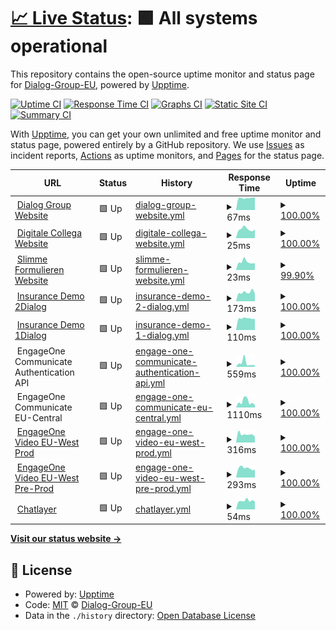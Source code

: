 # [📈 Live Status](https://Dialog-Group-EU.github.io/uptime): <!--live status--> **🟩 All systems operational**

This repository contains the open-source uptime monitor and status page for [Dialog-Group-EU](https://Dialog-Group-EU.github.io/uptime), powered by [Upptime](https://github.com/upptime/upptime).

[![Uptime CI](https://github.com/Dialog-Group-EU/uptime/workflows/Uptime%20CI/badge.svg)](https://github.com/Dialog-Group-EU/uptime/actions?query=workflow%3A%22Uptime+CI%22)
[![Response Time CI](https://github.com/Dialog-Group-EU/uptime/workflows/Response%20Time%20CI/badge.svg)](https://github.com/Dialog-Group-EU/uptime/actions?query=workflow%3A%22Response+Time+CI%22)
[![Graphs CI](https://github.com/Dialog-Group-EU/uptime/workflows/Graphs%20CI/badge.svg)](https://github.com/Dialog-Group-EU/uptime/actions?query=workflow%3A%22Graphs+CI%22)
[![Static Site CI](https://github.com/Dialog-Group-EU/uptime/workflows/Static%20Site%20CI/badge.svg)](https://github.com/Dialog-Group-EU/uptime/actions?query=workflow%3A%22Static+Site+CI%22)
[![Summary CI](https://github.com/Dialog-Group-EU/uptime/workflows/Summary%20CI/badge.svg)](https://github.com/Dialog-Group-EU/uptime/actions?query=workflow%3A%22Summary+CI%22)

With [Upptime](https://upptime.js.org), you can get your own unlimited and free uptime monitor and status page, powered entirely by a GitHub repository. We use [Issues](https://github.com/Dialog-Group-EU/uptime/issues) as incident reports, [Actions](https://github.com/Dialog-Group-EU/uptime/actions) as uptime monitors, and [Pages](https://Dialog-Group-EU.github.io/uptime) for the status page.

<!--start: status pages-->
<!-- This summary is generated by Upptime (https://github.com/upptime/upptime) -->
<!-- Do not edit this manually, your changes will be overwritten -->
<!-- prettier-ignore -->
| URL | Status | History | Response Time | Uptime |
| --- | ------ | ------- | ------------- | ------ |
| <img alt="" src="https://icons.duckduckgo.com/ip3/dialoggroup.eu.ico" height="13"> [Dialog Group Website](https://dialoggroup.eu) | 🟩 Up | [dialog-group-website.yml](https://github.com/Dialog-Group-EU/uptime/commits/HEAD/history/dialog-group-website.yml) | <details><summary><img alt="Response time graph" src="./graphs/dialog-group-website/response-time-week.png" height="20"> 67ms</summary><br><a href="https://status.dialoggroup.eu/history/dialog-group-website"><img alt="Response time 125" src="https://img.shields.io/endpoint?url=https%3A%2F%2Fraw.githubusercontent.com%2FDialog-Group-EU%2Fuptime%2FHEAD%2Fapi%2Fdialog-group-website%2Fresponse-time.json"></a><br><a href="https://status.dialoggroup.eu/history/dialog-group-website"><img alt="24-hour response time 69" src="https://img.shields.io/endpoint?url=https%3A%2F%2Fraw.githubusercontent.com%2FDialog-Group-EU%2Fuptime%2FHEAD%2Fapi%2Fdialog-group-website%2Fresponse-time-day.json"></a><br><a href="https://status.dialoggroup.eu/history/dialog-group-website"><img alt="7-day response time 67" src="https://img.shields.io/endpoint?url=https%3A%2F%2Fraw.githubusercontent.com%2FDialog-Group-EU%2Fuptime%2FHEAD%2Fapi%2Fdialog-group-website%2Fresponse-time-week.json"></a><br><a href="https://status.dialoggroup.eu/history/dialog-group-website"><img alt="30-day response time 69" src="https://img.shields.io/endpoint?url=https%3A%2F%2Fraw.githubusercontent.com%2FDialog-Group-EU%2Fuptime%2FHEAD%2Fapi%2Fdialog-group-website%2Fresponse-time-month.json"></a><br><a href="https://status.dialoggroup.eu/history/dialog-group-website"><img alt="1-year response time 58" src="https://img.shields.io/endpoint?url=https%3A%2F%2Fraw.githubusercontent.com%2FDialog-Group-EU%2Fuptime%2FHEAD%2Fapi%2Fdialog-group-website%2Fresponse-time-year.json"></a></details> | <details><summary><a href="https://status.dialoggroup.eu/history/dialog-group-website">100.00%</a></summary><a href="https://status.dialoggroup.eu/history/dialog-group-website"><img alt="All-time uptime 99.99%" src="https://img.shields.io/endpoint?url=https%3A%2F%2Fraw.githubusercontent.com%2FDialog-Group-EU%2Fuptime%2FHEAD%2Fapi%2Fdialog-group-website%2Fuptime.json"></a><br><a href="https://status.dialoggroup.eu/history/dialog-group-website"><img alt="24-hour uptime 100.00%" src="https://img.shields.io/endpoint?url=https%3A%2F%2Fraw.githubusercontent.com%2FDialog-Group-EU%2Fuptime%2FHEAD%2Fapi%2Fdialog-group-website%2Fuptime-day.json"></a><br><a href="https://status.dialoggroup.eu/history/dialog-group-website"><img alt="7-day uptime 100.00%" src="https://img.shields.io/endpoint?url=https%3A%2F%2Fraw.githubusercontent.com%2FDialog-Group-EU%2Fuptime%2FHEAD%2Fapi%2Fdialog-group-website%2Fuptime-week.json"></a><br><a href="https://status.dialoggroup.eu/history/dialog-group-website"><img alt="30-day uptime 99.96%" src="https://img.shields.io/endpoint?url=https%3A%2F%2Fraw.githubusercontent.com%2FDialog-Group-EU%2Fuptime%2FHEAD%2Fapi%2Fdialog-group-website%2Fuptime-month.json"></a><br><a href="https://status.dialoggroup.eu/history/dialog-group-website"><img alt="1-year uptime 99.99%" src="https://img.shields.io/endpoint?url=https%3A%2F%2Fraw.githubusercontent.com%2FDialog-Group-EU%2Fuptime%2FHEAD%2Fapi%2Fdialog-group-website%2Fuptime-year.json"></a></details>
| <img alt="" src="https://icons.duckduckgo.com/ip3/digitalecollega.eu.ico" height="13"> [Digitale Collega Website](https://digitalecollega.eu) | 🟩 Up | [digitale-collega-website.yml](https://github.com/Dialog-Group-EU/uptime/commits/HEAD/history/digitale-collega-website.yml) | <details><summary><img alt="Response time graph" src="./graphs/digitale-collega-website/response-time-week.png" height="20"> 25ms</summary><br><a href="https://status.dialoggroup.eu/history/digitale-collega-website"><img alt="Response time 151" src="https://img.shields.io/endpoint?url=https%3A%2F%2Fraw.githubusercontent.com%2FDialog-Group-EU%2Fuptime%2FHEAD%2Fapi%2Fdigitale-collega-website%2Fresponse-time.json"></a><br><a href="https://status.dialoggroup.eu/history/digitale-collega-website"><img alt="24-hour response time 24" src="https://img.shields.io/endpoint?url=https%3A%2F%2Fraw.githubusercontent.com%2FDialog-Group-EU%2Fuptime%2FHEAD%2Fapi%2Fdigitale-collega-website%2Fresponse-time-day.json"></a><br><a href="https://status.dialoggroup.eu/history/digitale-collega-website"><img alt="7-day response time 25" src="https://img.shields.io/endpoint?url=https%3A%2F%2Fraw.githubusercontent.com%2FDialog-Group-EU%2Fuptime%2FHEAD%2Fapi%2Fdigitale-collega-website%2Fresponse-time-week.json"></a><br><a href="https://status.dialoggroup.eu/history/digitale-collega-website"><img alt="30-day response time 25" src="https://img.shields.io/endpoint?url=https%3A%2F%2Fraw.githubusercontent.com%2FDialog-Group-EU%2Fuptime%2FHEAD%2Fapi%2Fdigitale-collega-website%2Fresponse-time-month.json"></a><br><a href="https://status.dialoggroup.eu/history/digitale-collega-website"><img alt="1-year response time 18" src="https://img.shields.io/endpoint?url=https%3A%2F%2Fraw.githubusercontent.com%2FDialog-Group-EU%2Fuptime%2FHEAD%2Fapi%2Fdigitale-collega-website%2Fresponse-time-year.json"></a></details> | <details><summary><a href="https://status.dialoggroup.eu/history/digitale-collega-website">100.00%</a></summary><a href="https://status.dialoggroup.eu/history/digitale-collega-website"><img alt="All-time uptime 99.98%" src="https://img.shields.io/endpoint?url=https%3A%2F%2Fraw.githubusercontent.com%2FDialog-Group-EU%2Fuptime%2FHEAD%2Fapi%2Fdigitale-collega-website%2Fuptime.json"></a><br><a href="https://status.dialoggroup.eu/history/digitale-collega-website"><img alt="24-hour uptime 100.00%" src="https://img.shields.io/endpoint?url=https%3A%2F%2Fraw.githubusercontent.com%2FDialog-Group-EU%2Fuptime%2FHEAD%2Fapi%2Fdigitale-collega-website%2Fuptime-day.json"></a><br><a href="https://status.dialoggroup.eu/history/digitale-collega-website"><img alt="7-day uptime 100.00%" src="https://img.shields.io/endpoint?url=https%3A%2F%2Fraw.githubusercontent.com%2FDialog-Group-EU%2Fuptime%2FHEAD%2Fapi%2Fdigitale-collega-website%2Fuptime-week.json"></a><br><a href="https://status.dialoggroup.eu/history/digitale-collega-website"><img alt="30-day uptime 100.00%" src="https://img.shields.io/endpoint?url=https%3A%2F%2Fraw.githubusercontent.com%2FDialog-Group-EU%2Fuptime%2FHEAD%2Fapi%2Fdigitale-collega-website%2Fuptime-month.json"></a><br><a href="https://status.dialoggroup.eu/history/digitale-collega-website"><img alt="1-year uptime 100.00%" src="https://img.shields.io/endpoint?url=https%3A%2F%2Fraw.githubusercontent.com%2FDialog-Group-EU%2Fuptime%2FHEAD%2Fapi%2Fdigitale-collega-website%2Fuptime-year.json"></a></details>
| <img alt="" src="https://icons.duckduckgo.com/ip3/slimmeformulieren.eu.ico" height="13"> [Slimme Formulieren Website](https://slimmeformulieren.eu) | 🟩 Up | [slimme-formulieren-website.yml](https://github.com/Dialog-Group-EU/uptime/commits/HEAD/history/slimme-formulieren-website.yml) | <details><summary><img alt="Response time graph" src="./graphs/slimme-formulieren-website/response-time-week.png" height="20"> 23ms</summary><br><a href="https://status.dialoggroup.eu/history/slimme-formulieren-website"><img alt="Response time 135" src="https://img.shields.io/endpoint?url=https%3A%2F%2Fraw.githubusercontent.com%2FDialog-Group-EU%2Fuptime%2FHEAD%2Fapi%2Fslimme-formulieren-website%2Fresponse-time.json"></a><br><a href="https://status.dialoggroup.eu/history/slimme-formulieren-website"><img alt="24-hour response time 25" src="https://img.shields.io/endpoint?url=https%3A%2F%2Fraw.githubusercontent.com%2FDialog-Group-EU%2Fuptime%2FHEAD%2Fapi%2Fslimme-formulieren-website%2Fresponse-time-day.json"></a><br><a href="https://status.dialoggroup.eu/history/slimme-formulieren-website"><img alt="7-day response time 23" src="https://img.shields.io/endpoint?url=https%3A%2F%2Fraw.githubusercontent.com%2FDialog-Group-EU%2Fuptime%2FHEAD%2Fapi%2Fslimme-formulieren-website%2Fresponse-time-week.json"></a><br><a href="https://status.dialoggroup.eu/history/slimme-formulieren-website"><img alt="30-day response time 82" src="https://img.shields.io/endpoint?url=https%3A%2F%2Fraw.githubusercontent.com%2FDialog-Group-EU%2Fuptime%2FHEAD%2Fapi%2Fslimme-formulieren-website%2Fresponse-time-month.json"></a><br><a href="https://status.dialoggroup.eu/history/slimme-formulieren-website"><img alt="1-year response time 80" src="https://img.shields.io/endpoint?url=https%3A%2F%2Fraw.githubusercontent.com%2FDialog-Group-EU%2Fuptime%2FHEAD%2Fapi%2Fslimme-formulieren-website%2Fresponse-time-year.json"></a></details> | <details><summary><a href="https://status.dialoggroup.eu/history/slimme-formulieren-website">99.90%</a></summary><a href="https://status.dialoggroup.eu/history/slimme-formulieren-website"><img alt="All-time uptime 99.45%" src="https://img.shields.io/endpoint?url=https%3A%2F%2Fraw.githubusercontent.com%2FDialog-Group-EU%2Fuptime%2FHEAD%2Fapi%2Fslimme-formulieren-website%2Fuptime.json"></a><br><a href="https://status.dialoggroup.eu/history/slimme-formulieren-website"><img alt="24-hour uptime 99.32%" src="https://img.shields.io/endpoint?url=https%3A%2F%2Fraw.githubusercontent.com%2FDialog-Group-EU%2Fuptime%2FHEAD%2Fapi%2Fslimme-formulieren-website%2Fuptime-day.json"></a><br><a href="https://status.dialoggroup.eu/history/slimme-formulieren-website"><img alt="7-day uptime 99.90%" src="https://img.shields.io/endpoint?url=https%3A%2F%2Fraw.githubusercontent.com%2FDialog-Group-EU%2Fuptime%2FHEAD%2Fapi%2Fslimme-formulieren-website%2Fuptime-week.json"></a><br><a href="https://status.dialoggroup.eu/history/slimme-formulieren-website"><img alt="30-day uptime 99.94%" src="https://img.shields.io/endpoint?url=https%3A%2F%2Fraw.githubusercontent.com%2FDialog-Group-EU%2Fuptime%2FHEAD%2Fapi%2Fslimme-formulieren-website%2Fuptime-month.json"></a><br><a href="https://status.dialoggroup.eu/history/slimme-formulieren-website"><img alt="1-year uptime 99.43%" src="https://img.shields.io/endpoint?url=https%3A%2F%2Fraw.githubusercontent.com%2FDialog-Group-EU%2Fuptime%2FHEAD%2Fapi%2Fslimme-formulieren-website%2Fuptime-year.json"></a></details>
| <img alt="" src="https://icons.duckduckgo.com/ip3/insurance.2dialog.eu.ico" height="13"> [Insurance Demo 2Dialog](https://insurance.2dialog.eu) | 🟩 Up | [insurance-demo-2-dialog.yml](https://github.com/Dialog-Group-EU/uptime/commits/HEAD/history/insurance-demo-2-dialog.yml) | <details><summary><img alt="Response time graph" src="./graphs/insurance-demo-2-dialog/response-time-week.png" height="20"> 173ms</summary><br><a href="https://status.dialoggroup.eu/history/insurance-demo-2-dialog"><img alt="Response time 270" src="https://img.shields.io/endpoint?url=https%3A%2F%2Fraw.githubusercontent.com%2FDialog-Group-EU%2Fuptime%2FHEAD%2Fapi%2Finsurance-demo-2-dialog%2Fresponse-time.json"></a><br><a href="https://status.dialoggroup.eu/history/insurance-demo-2-dialog"><img alt="24-hour response time 148" src="https://img.shields.io/endpoint?url=https%3A%2F%2Fraw.githubusercontent.com%2FDialog-Group-EU%2Fuptime%2FHEAD%2Fapi%2Finsurance-demo-2-dialog%2Fresponse-time-day.json"></a><br><a href="https://status.dialoggroup.eu/history/insurance-demo-2-dialog"><img alt="7-day response time 173" src="https://img.shields.io/endpoint?url=https%3A%2F%2Fraw.githubusercontent.com%2FDialog-Group-EU%2Fuptime%2FHEAD%2Fapi%2Finsurance-demo-2-dialog%2Fresponse-time-week.json"></a><br><a href="https://status.dialoggroup.eu/history/insurance-demo-2-dialog"><img alt="30-day response time 173" src="https://img.shields.io/endpoint?url=https%3A%2F%2Fraw.githubusercontent.com%2FDialog-Group-EU%2Fuptime%2FHEAD%2Fapi%2Finsurance-demo-2-dialog%2Fresponse-time-month.json"></a><br><a href="https://status.dialoggroup.eu/history/insurance-demo-2-dialog"><img alt="1-year response time 180" src="https://img.shields.io/endpoint?url=https%3A%2F%2Fraw.githubusercontent.com%2FDialog-Group-EU%2Fuptime%2FHEAD%2Fapi%2Finsurance-demo-2-dialog%2Fresponse-time-year.json"></a></details> | <details><summary><a href="https://status.dialoggroup.eu/history/insurance-demo-2-dialog">100.00%</a></summary><a href="https://status.dialoggroup.eu/history/insurance-demo-2-dialog"><img alt="All-time uptime 99.97%" src="https://img.shields.io/endpoint?url=https%3A%2F%2Fraw.githubusercontent.com%2FDialog-Group-EU%2Fuptime%2FHEAD%2Fapi%2Finsurance-demo-2-dialog%2Fuptime.json"></a><br><a href="https://status.dialoggroup.eu/history/insurance-demo-2-dialog"><img alt="24-hour uptime 100.00%" src="https://img.shields.io/endpoint?url=https%3A%2F%2Fraw.githubusercontent.com%2FDialog-Group-EU%2Fuptime%2FHEAD%2Fapi%2Finsurance-demo-2-dialog%2Fuptime-day.json"></a><br><a href="https://status.dialoggroup.eu/history/insurance-demo-2-dialog"><img alt="7-day uptime 100.00%" src="https://img.shields.io/endpoint?url=https%3A%2F%2Fraw.githubusercontent.com%2FDialog-Group-EU%2Fuptime%2FHEAD%2Fapi%2Finsurance-demo-2-dialog%2Fuptime-week.json"></a><br><a href="https://status.dialoggroup.eu/history/insurance-demo-2-dialog"><img alt="30-day uptime 99.96%" src="https://img.shields.io/endpoint?url=https%3A%2F%2Fraw.githubusercontent.com%2FDialog-Group-EU%2Fuptime%2FHEAD%2Fapi%2Finsurance-demo-2-dialog%2Fuptime-month.json"></a><br><a href="https://status.dialoggroup.eu/history/insurance-demo-2-dialog"><img alt="1-year uptime 99.97%" src="https://img.shields.io/endpoint?url=https%3A%2F%2Fraw.githubusercontent.com%2FDialog-Group-EU%2Fuptime%2FHEAD%2Fapi%2Finsurance-demo-2-dialog%2Fuptime-year.json"></a></details>
| <img alt="" src="https://icons.duckduckgo.com/ip3/insurance.1dialog.eu.ico" height="13"> [Insurance Demo 1Dialog](https://insurance.1dialog.eu) | 🟩 Up | [insurance-demo-1-dialog.yml](https://github.com/Dialog-Group-EU/uptime/commits/HEAD/history/insurance-demo-1-dialog.yml) | <details><summary><img alt="Response time graph" src="./graphs/insurance-demo-1-dialog/response-time-week.png" height="20"> 110ms</summary><br><a href="https://status.dialoggroup.eu/history/insurance-demo-1-dialog"><img alt="Response time 212" src="https://img.shields.io/endpoint?url=https%3A%2F%2Fraw.githubusercontent.com%2FDialog-Group-EU%2Fuptime%2FHEAD%2Fapi%2Finsurance-demo-1-dialog%2Fresponse-time.json"></a><br><a href="https://status.dialoggroup.eu/history/insurance-demo-1-dialog"><img alt="24-hour response time 108" src="https://img.shields.io/endpoint?url=https%3A%2F%2Fraw.githubusercontent.com%2FDialog-Group-EU%2Fuptime%2FHEAD%2Fapi%2Finsurance-demo-1-dialog%2Fresponse-time-day.json"></a><br><a href="https://status.dialoggroup.eu/history/insurance-demo-1-dialog"><img alt="7-day response time 110" src="https://img.shields.io/endpoint?url=https%3A%2F%2Fraw.githubusercontent.com%2FDialog-Group-EU%2Fuptime%2FHEAD%2Fapi%2Finsurance-demo-1-dialog%2Fresponse-time-week.json"></a><br><a href="https://status.dialoggroup.eu/history/insurance-demo-1-dialog"><img alt="30-day response time 117" src="https://img.shields.io/endpoint?url=https%3A%2F%2Fraw.githubusercontent.com%2FDialog-Group-EU%2Fuptime%2FHEAD%2Fapi%2Finsurance-demo-1-dialog%2Fresponse-time-month.json"></a><br><a href="https://status.dialoggroup.eu/history/insurance-demo-1-dialog"><img alt="1-year response time 119" src="https://img.shields.io/endpoint?url=https%3A%2F%2Fraw.githubusercontent.com%2FDialog-Group-EU%2Fuptime%2FHEAD%2Fapi%2Finsurance-demo-1-dialog%2Fresponse-time-year.json"></a></details> | <details><summary><a href="https://status.dialoggroup.eu/history/insurance-demo-1-dialog">100.00%</a></summary><a href="https://status.dialoggroup.eu/history/insurance-demo-1-dialog"><img alt="All-time uptime 99.97%" src="https://img.shields.io/endpoint?url=https%3A%2F%2Fraw.githubusercontent.com%2FDialog-Group-EU%2Fuptime%2FHEAD%2Fapi%2Finsurance-demo-1-dialog%2Fuptime.json"></a><br><a href="https://status.dialoggroup.eu/history/insurance-demo-1-dialog"><img alt="24-hour uptime 100.00%" src="https://img.shields.io/endpoint?url=https%3A%2F%2Fraw.githubusercontent.com%2FDialog-Group-EU%2Fuptime%2FHEAD%2Fapi%2Finsurance-demo-1-dialog%2Fuptime-day.json"></a><br><a href="https://status.dialoggroup.eu/history/insurance-demo-1-dialog"><img alt="7-day uptime 100.00%" src="https://img.shields.io/endpoint?url=https%3A%2F%2Fraw.githubusercontent.com%2FDialog-Group-EU%2Fuptime%2FHEAD%2Fapi%2Finsurance-demo-1-dialog%2Fuptime-week.json"></a><br><a href="https://status.dialoggroup.eu/history/insurance-demo-1-dialog"><img alt="30-day uptime 99.96%" src="https://img.shields.io/endpoint?url=https%3A%2F%2Fraw.githubusercontent.com%2FDialog-Group-EU%2Fuptime%2FHEAD%2Fapi%2Finsurance-demo-1-dialog%2Fuptime-month.json"></a><br><a href="https://status.dialoggroup.eu/history/insurance-demo-1-dialog"><img alt="1-year uptime 99.97%" src="https://img.shields.io/endpoint?url=https%3A%2F%2Fraw.githubusercontent.com%2FDialog-Group-EU%2Fuptime%2FHEAD%2Fapi%2Finsurance-demo-1-dialog%2Fuptime-year.json"></a></details>
| <img alt="" src="https://icons.duckduckgo.com/ip3/precisely.com.ico" height="13"> EngageOne Communicate Authentication API | 🟩 Up | [engage-one-communicate-authentication-api.yml](https://github.com/Dialog-Group-EU/uptime/commits/HEAD/history/engage-one-communicate-authentication-api.yml) | <details><summary><img alt="Response time graph" src="./graphs/engage-one-communicate-authentication-api/response-time-week.png" height="20"> 559ms</summary><br><a href="https://status.dialoggroup.eu/history/engage-one-communicate-authentication-api"><img alt="Response time 955" src="https://img.shields.io/endpoint?url=https%3A%2F%2Fraw.githubusercontent.com%2FDialog-Group-EU%2Fuptime%2FHEAD%2Fapi%2Fengage-one-communicate-authentication-api%2Fresponse-time.json"></a><br><a href="https://status.dialoggroup.eu/history/engage-one-communicate-authentication-api"><img alt="24-hour response time 253" src="https://img.shields.io/endpoint?url=https%3A%2F%2Fraw.githubusercontent.com%2FDialog-Group-EU%2Fuptime%2FHEAD%2Fapi%2Fengage-one-communicate-authentication-api%2Fresponse-time-day.json"></a><br><a href="https://status.dialoggroup.eu/history/engage-one-communicate-authentication-api"><img alt="7-day response time 559" src="https://img.shields.io/endpoint?url=https%3A%2F%2Fraw.githubusercontent.com%2FDialog-Group-EU%2Fuptime%2FHEAD%2Fapi%2Fengage-one-communicate-authentication-api%2Fresponse-time-week.json"></a><br><a href="https://status.dialoggroup.eu/history/engage-one-communicate-authentication-api"><img alt="30-day response time 668" src="https://img.shields.io/endpoint?url=https%3A%2F%2Fraw.githubusercontent.com%2FDialog-Group-EU%2Fuptime%2FHEAD%2Fapi%2Fengage-one-communicate-authentication-api%2Fresponse-time-month.json"></a><br><a href="https://status.dialoggroup.eu/history/engage-one-communicate-authentication-api"><img alt="1-year response time 894" src="https://img.shields.io/endpoint?url=https%3A%2F%2Fraw.githubusercontent.com%2FDialog-Group-EU%2Fuptime%2FHEAD%2Fapi%2Fengage-one-communicate-authentication-api%2Fresponse-time-year.json"></a></details> | <details><summary><a href="https://status.dialoggroup.eu/history/engage-one-communicate-authentication-api">100.00%</a></summary><a href="https://status.dialoggroup.eu/history/engage-one-communicate-authentication-api"><img alt="All-time uptime 99.95%" src="https://img.shields.io/endpoint?url=https%3A%2F%2Fraw.githubusercontent.com%2FDialog-Group-EU%2Fuptime%2FHEAD%2Fapi%2Fengage-one-communicate-authentication-api%2Fuptime.json"></a><br><a href="https://status.dialoggroup.eu/history/engage-one-communicate-authentication-api"><img alt="24-hour uptime 100.00%" src="https://img.shields.io/endpoint?url=https%3A%2F%2Fraw.githubusercontent.com%2FDialog-Group-EU%2Fuptime%2FHEAD%2Fapi%2Fengage-one-communicate-authentication-api%2Fuptime-day.json"></a><br><a href="https://status.dialoggroup.eu/history/engage-one-communicate-authentication-api"><img alt="7-day uptime 100.00%" src="https://img.shields.io/endpoint?url=https%3A%2F%2Fraw.githubusercontent.com%2FDialog-Group-EU%2Fuptime%2FHEAD%2Fapi%2Fengage-one-communicate-authentication-api%2Fuptime-week.json"></a><br><a href="https://status.dialoggroup.eu/history/engage-one-communicate-authentication-api"><img alt="30-day uptime 100.00%" src="https://img.shields.io/endpoint?url=https%3A%2F%2Fraw.githubusercontent.com%2FDialog-Group-EU%2Fuptime%2FHEAD%2Fapi%2Fengage-one-communicate-authentication-api%2Fuptime-month.json"></a><br><a href="https://status.dialoggroup.eu/history/engage-one-communicate-authentication-api"><img alt="1-year uptime 99.95%" src="https://img.shields.io/endpoint?url=https%3A%2F%2Fraw.githubusercontent.com%2FDialog-Group-EU%2Fuptime%2FHEAD%2Fapi%2Fengage-one-communicate-authentication-api%2Fuptime-year.json"></a></details>
| <img alt="" src="https://icons.duckduckgo.com/ip3/precisely.com.ico" height="13"> EngageOne Communicate EU-Central | 🟩 Up | [engage-one-communicate-eu-central.yml](https://github.com/Dialog-Group-EU/uptime/commits/HEAD/history/engage-one-communicate-eu-central.yml) | <details><summary><img alt="Response time graph" src="./graphs/engage-one-communicate-eu-central/response-time-week.png" height="20"> 1110ms</summary><br><a href="https://status.dialoggroup.eu/history/engage-one-communicate-eu-central"><img alt="Response time 3120" src="https://img.shields.io/endpoint?url=https%3A%2F%2Fraw.githubusercontent.com%2FDialog-Group-EU%2Fuptime%2FHEAD%2Fapi%2Fengage-one-communicate-eu-central%2Fresponse-time.json"></a><br><a href="https://status.dialoggroup.eu/history/engage-one-communicate-eu-central"><img alt="24-hour response time 470" src="https://img.shields.io/endpoint?url=https%3A%2F%2Fraw.githubusercontent.com%2FDialog-Group-EU%2Fuptime%2FHEAD%2Fapi%2Fengage-one-communicate-eu-central%2Fresponse-time-day.json"></a><br><a href="https://status.dialoggroup.eu/history/engage-one-communicate-eu-central"><img alt="7-day response time 1110" src="https://img.shields.io/endpoint?url=https%3A%2F%2Fraw.githubusercontent.com%2FDialog-Group-EU%2Fuptime%2FHEAD%2Fapi%2Fengage-one-communicate-eu-central%2Fresponse-time-week.json"></a><br><a href="https://status.dialoggroup.eu/history/engage-one-communicate-eu-central"><img alt="30-day response time 1428" src="https://img.shields.io/endpoint?url=https%3A%2F%2Fraw.githubusercontent.com%2FDialog-Group-EU%2Fuptime%2FHEAD%2Fapi%2Fengage-one-communicate-eu-central%2Fresponse-time-month.json"></a><br><a href="https://status.dialoggroup.eu/history/engage-one-communicate-eu-central"><img alt="1-year response time 3078" src="https://img.shields.io/endpoint?url=https%3A%2F%2Fraw.githubusercontent.com%2FDialog-Group-EU%2Fuptime%2FHEAD%2Fapi%2Fengage-one-communicate-eu-central%2Fresponse-time-year.json"></a></details> | <details><summary><a href="https://status.dialoggroup.eu/history/engage-one-communicate-eu-central">100.00%</a></summary><a href="https://status.dialoggroup.eu/history/engage-one-communicate-eu-central"><img alt="All-time uptime 99.85%" src="https://img.shields.io/endpoint?url=https%3A%2F%2Fraw.githubusercontent.com%2FDialog-Group-EU%2Fuptime%2FHEAD%2Fapi%2Fengage-one-communicate-eu-central%2Fuptime.json"></a><br><a href="https://status.dialoggroup.eu/history/engage-one-communicate-eu-central"><img alt="24-hour uptime 100.00%" src="https://img.shields.io/endpoint?url=https%3A%2F%2Fraw.githubusercontent.com%2FDialog-Group-EU%2Fuptime%2FHEAD%2Fapi%2Fengage-one-communicate-eu-central%2Fuptime-day.json"></a><br><a href="https://status.dialoggroup.eu/history/engage-one-communicate-eu-central"><img alt="7-day uptime 100.00%" src="https://img.shields.io/endpoint?url=https%3A%2F%2Fraw.githubusercontent.com%2FDialog-Group-EU%2Fuptime%2FHEAD%2Fapi%2Fengage-one-communicate-eu-central%2Fuptime-week.json"></a><br><a href="https://status.dialoggroup.eu/history/engage-one-communicate-eu-central"><img alt="30-day uptime 100.00%" src="https://img.shields.io/endpoint?url=https%3A%2F%2Fraw.githubusercontent.com%2FDialog-Group-EU%2Fuptime%2FHEAD%2Fapi%2Fengage-one-communicate-eu-central%2Fuptime-month.json"></a><br><a href="https://status.dialoggroup.eu/history/engage-one-communicate-eu-central"><img alt="1-year uptime 99.84%" src="https://img.shields.io/endpoint?url=https%3A%2F%2Fraw.githubusercontent.com%2FDialog-Group-EU%2Fuptime%2FHEAD%2Fapi%2Fengage-one-communicate-eu-central%2Fuptime-year.json"></a></details>
| <img alt="" src="https://icons.duckduckgo.com/ip3/precisely.com.ico" height="13"> [EngageOne Video EU-West Prod](https://eu-west-1-mt-prod2.engageone.video/statuscheck/videoPlayer.php) | 🟩 Up | [engage-one-video-eu-west-prod.yml](https://github.com/Dialog-Group-EU/uptime/commits/HEAD/history/engage-one-video-eu-west-prod.yml) | <details><summary><img alt="Response time graph" src="./graphs/engage-one-video-eu-west-prod/response-time-week.png" height="20"> 316ms</summary><br><a href="https://status.dialoggroup.eu/history/engage-one-video-eu-west-prod"><img alt="Response time 336" src="https://img.shields.io/endpoint?url=https%3A%2F%2Fraw.githubusercontent.com%2FDialog-Group-EU%2Fuptime%2FHEAD%2Fapi%2Fengage-one-video-eu-west-prod%2Fresponse-time.json"></a><br><a href="https://status.dialoggroup.eu/history/engage-one-video-eu-west-prod"><img alt="24-hour response time 225" src="https://img.shields.io/endpoint?url=https%3A%2F%2Fraw.githubusercontent.com%2FDialog-Group-EU%2Fuptime%2FHEAD%2Fapi%2Fengage-one-video-eu-west-prod%2Fresponse-time-day.json"></a><br><a href="https://status.dialoggroup.eu/history/engage-one-video-eu-west-prod"><img alt="7-day response time 316" src="https://img.shields.io/endpoint?url=https%3A%2F%2Fraw.githubusercontent.com%2FDialog-Group-EU%2Fuptime%2FHEAD%2Fapi%2Fengage-one-video-eu-west-prod%2Fresponse-time-week.json"></a><br><a href="https://status.dialoggroup.eu/history/engage-one-video-eu-west-prod"><img alt="30-day response time 364" src="https://img.shields.io/endpoint?url=https%3A%2F%2Fraw.githubusercontent.com%2FDialog-Group-EU%2Fuptime%2FHEAD%2Fapi%2Fengage-one-video-eu-west-prod%2Fresponse-time-month.json"></a><br><a href="https://status.dialoggroup.eu/history/engage-one-video-eu-west-prod"><img alt="1-year response time 338" src="https://img.shields.io/endpoint?url=https%3A%2F%2Fraw.githubusercontent.com%2FDialog-Group-EU%2Fuptime%2FHEAD%2Fapi%2Fengage-one-video-eu-west-prod%2Fresponse-time-year.json"></a></details> | <details><summary><a href="https://status.dialoggroup.eu/history/engage-one-video-eu-west-prod">100.00%</a></summary><a href="https://status.dialoggroup.eu/history/engage-one-video-eu-west-prod"><img alt="All-time uptime 97.80%" src="https://img.shields.io/endpoint?url=https%3A%2F%2Fraw.githubusercontent.com%2FDialog-Group-EU%2Fuptime%2FHEAD%2Fapi%2Fengage-one-video-eu-west-prod%2Fuptime.json"></a><br><a href="https://status.dialoggroup.eu/history/engage-one-video-eu-west-prod"><img alt="24-hour uptime 100.00%" src="https://img.shields.io/endpoint?url=https%3A%2F%2Fraw.githubusercontent.com%2FDialog-Group-EU%2Fuptime%2FHEAD%2Fapi%2Fengage-one-video-eu-west-prod%2Fuptime-day.json"></a><br><a href="https://status.dialoggroup.eu/history/engage-one-video-eu-west-prod"><img alt="7-day uptime 100.00%" src="https://img.shields.io/endpoint?url=https%3A%2F%2Fraw.githubusercontent.com%2FDialog-Group-EU%2Fuptime%2FHEAD%2Fapi%2Fengage-one-video-eu-west-prod%2Fuptime-week.json"></a><br><a href="https://status.dialoggroup.eu/history/engage-one-video-eu-west-prod"><img alt="30-day uptime 100.00%" src="https://img.shields.io/endpoint?url=https%3A%2F%2Fraw.githubusercontent.com%2FDialog-Group-EU%2Fuptime%2FHEAD%2Fapi%2Fengage-one-video-eu-west-prod%2Fuptime-month.json"></a><br><a href="https://status.dialoggroup.eu/history/engage-one-video-eu-west-prod"><img alt="1-year uptime 97.66%" src="https://img.shields.io/endpoint?url=https%3A%2F%2Fraw.githubusercontent.com%2FDialog-Group-EU%2Fuptime%2FHEAD%2Fapi%2Fengage-one-video-eu-west-prod%2Fuptime-year.json"></a></details>
| <img alt="" src="https://icons.duckduckgo.com/ip3/precisely.com.ico" height="13"> [EngageOne Video EU-West Pre-Prod](https://eu-west-1-mt-preprod2.engageone.video/statuscheck/videoPlayer.php) | 🟩 Up | [engage-one-video-eu-west-pre-prod.yml](https://github.com/Dialog-Group-EU/uptime/commits/HEAD/history/engage-one-video-eu-west-pre-prod.yml) | <details><summary><img alt="Response time graph" src="./graphs/engage-one-video-eu-west-pre-prod/response-time-week.png" height="20"> 293ms</summary><br><a href="https://status.dialoggroup.eu/history/engage-one-video-eu-west-pre-prod"><img alt="Response time 290" src="https://img.shields.io/endpoint?url=https%3A%2F%2Fraw.githubusercontent.com%2FDialog-Group-EU%2Fuptime%2FHEAD%2Fapi%2Fengage-one-video-eu-west-pre-prod%2Fresponse-time.json"></a><br><a href="https://status.dialoggroup.eu/history/engage-one-video-eu-west-pre-prod"><img alt="24-hour response time 248" src="https://img.shields.io/endpoint?url=https%3A%2F%2Fraw.githubusercontent.com%2FDialog-Group-EU%2Fuptime%2FHEAD%2Fapi%2Fengage-one-video-eu-west-pre-prod%2Fresponse-time-day.json"></a><br><a href="https://status.dialoggroup.eu/history/engage-one-video-eu-west-pre-prod"><img alt="7-day response time 293" src="https://img.shields.io/endpoint?url=https%3A%2F%2Fraw.githubusercontent.com%2FDialog-Group-EU%2Fuptime%2FHEAD%2Fapi%2Fengage-one-video-eu-west-pre-prod%2Fresponse-time-week.json"></a><br><a href="https://status.dialoggroup.eu/history/engage-one-video-eu-west-pre-prod"><img alt="30-day response time 298" src="https://img.shields.io/endpoint?url=https%3A%2F%2Fraw.githubusercontent.com%2FDialog-Group-EU%2Fuptime%2FHEAD%2Fapi%2Fengage-one-video-eu-west-pre-prod%2Fresponse-time-month.json"></a><br><a href="https://status.dialoggroup.eu/history/engage-one-video-eu-west-pre-prod"><img alt="1-year response time 293" src="https://img.shields.io/endpoint?url=https%3A%2F%2Fraw.githubusercontent.com%2FDialog-Group-EU%2Fuptime%2FHEAD%2Fapi%2Fengage-one-video-eu-west-pre-prod%2Fresponse-time-year.json"></a></details> | <details><summary><a href="https://status.dialoggroup.eu/history/engage-one-video-eu-west-pre-prod">100.00%</a></summary><a href="https://status.dialoggroup.eu/history/engage-one-video-eu-west-pre-prod"><img alt="All-time uptime 100.00%" src="https://img.shields.io/endpoint?url=https%3A%2F%2Fraw.githubusercontent.com%2FDialog-Group-EU%2Fuptime%2FHEAD%2Fapi%2Fengage-one-video-eu-west-pre-prod%2Fuptime.json"></a><br><a href="https://status.dialoggroup.eu/history/engage-one-video-eu-west-pre-prod"><img alt="24-hour uptime 100.00%" src="https://img.shields.io/endpoint?url=https%3A%2F%2Fraw.githubusercontent.com%2FDialog-Group-EU%2Fuptime%2FHEAD%2Fapi%2Fengage-one-video-eu-west-pre-prod%2Fuptime-day.json"></a><br><a href="https://status.dialoggroup.eu/history/engage-one-video-eu-west-pre-prod"><img alt="7-day uptime 100.00%" src="https://img.shields.io/endpoint?url=https%3A%2F%2Fraw.githubusercontent.com%2FDialog-Group-EU%2Fuptime%2FHEAD%2Fapi%2Fengage-one-video-eu-west-pre-prod%2Fuptime-week.json"></a><br><a href="https://status.dialoggroup.eu/history/engage-one-video-eu-west-pre-prod"><img alt="30-day uptime 100.00%" src="https://img.shields.io/endpoint?url=https%3A%2F%2Fraw.githubusercontent.com%2FDialog-Group-EU%2Fuptime%2FHEAD%2Fapi%2Fengage-one-video-eu-west-pre-prod%2Fuptime-month.json"></a><br><a href="https://status.dialoggroup.eu/history/engage-one-video-eu-west-pre-prod"><img alt="1-year uptime 100.00%" src="https://img.shields.io/endpoint?url=https%3A%2F%2Fraw.githubusercontent.com%2FDialog-Group-EU%2Fuptime%2FHEAD%2Fapi%2Fengage-one-video-eu-west-pre-prod%2Fuptime-year.json"></a></details>
| <img alt="" src="https://icons.duckduckgo.com/ip3/docs.chatlayer.ai.ico" height="13"> [Chatlayer](https://api.chatlayer.ai) | 🟩 Up | [chatlayer.yml](https://github.com/Dialog-Group-EU/uptime/commits/HEAD/history/chatlayer.yml) | <details><summary><img alt="Response time graph" src="./graphs/chatlayer/response-time-week.png" height="20"> 54ms</summary><br><a href="https://status.dialoggroup.eu/history/chatlayer"><img alt="Response time 86" src="https://img.shields.io/endpoint?url=https%3A%2F%2Fraw.githubusercontent.com%2FDialog-Group-EU%2Fuptime%2FHEAD%2Fapi%2Fchatlayer%2Fresponse-time.json"></a><br><a href="https://status.dialoggroup.eu/history/chatlayer"><img alt="24-hour response time 48" src="https://img.shields.io/endpoint?url=https%3A%2F%2Fraw.githubusercontent.com%2FDialog-Group-EU%2Fuptime%2FHEAD%2Fapi%2Fchatlayer%2Fresponse-time-day.json"></a><br><a href="https://status.dialoggroup.eu/history/chatlayer"><img alt="7-day response time 54" src="https://img.shields.io/endpoint?url=https%3A%2F%2Fraw.githubusercontent.com%2FDialog-Group-EU%2Fuptime%2FHEAD%2Fapi%2Fchatlayer%2Fresponse-time-week.json"></a><br><a href="https://status.dialoggroup.eu/history/chatlayer"><img alt="30-day response time 54" src="https://img.shields.io/endpoint?url=https%3A%2F%2Fraw.githubusercontent.com%2FDialog-Group-EU%2Fuptime%2FHEAD%2Fapi%2Fchatlayer%2Fresponse-time-month.json"></a><br><a href="https://status.dialoggroup.eu/history/chatlayer"><img alt="1-year response time 84" src="https://img.shields.io/endpoint?url=https%3A%2F%2Fraw.githubusercontent.com%2FDialog-Group-EU%2Fuptime%2FHEAD%2Fapi%2Fchatlayer%2Fresponse-time-year.json"></a></details> | <details><summary><a href="https://status.dialoggroup.eu/history/chatlayer">100.00%</a></summary><a href="https://status.dialoggroup.eu/history/chatlayer"><img alt="All-time uptime 99.98%" src="https://img.shields.io/endpoint?url=https%3A%2F%2Fraw.githubusercontent.com%2FDialog-Group-EU%2Fuptime%2FHEAD%2Fapi%2Fchatlayer%2Fuptime.json"></a><br><a href="https://status.dialoggroup.eu/history/chatlayer"><img alt="24-hour uptime 100.00%" src="https://img.shields.io/endpoint?url=https%3A%2F%2Fraw.githubusercontent.com%2FDialog-Group-EU%2Fuptime%2FHEAD%2Fapi%2Fchatlayer%2Fuptime-day.json"></a><br><a href="https://status.dialoggroup.eu/history/chatlayer"><img alt="7-day uptime 100.00%" src="https://img.shields.io/endpoint?url=https%3A%2F%2Fraw.githubusercontent.com%2FDialog-Group-EU%2Fuptime%2FHEAD%2Fapi%2Fchatlayer%2Fuptime-week.json"></a><br><a href="https://status.dialoggroup.eu/history/chatlayer"><img alt="30-day uptime 100.00%" src="https://img.shields.io/endpoint?url=https%3A%2F%2Fraw.githubusercontent.com%2FDialog-Group-EU%2Fuptime%2FHEAD%2Fapi%2Fchatlayer%2Fuptime-month.json"></a><br><a href="https://status.dialoggroup.eu/history/chatlayer"><img alt="1-year uptime 99.97%" src="https://img.shields.io/endpoint?url=https%3A%2F%2Fraw.githubusercontent.com%2FDialog-Group-EU%2Fuptime%2FHEAD%2Fapi%2Fchatlayer%2Fuptime-year.json"></a></details>

<!--end: status pages-->

[**Visit our status website →**](https://Dialog-Group-EU.github.io/uptime)

## 📄 License

- Powered by: [Upptime](https://github.com/upptime/upptime)
- Code: [MIT](./LICENSE) © [Dialog-Group-EU](https://Dialog-Group-EU.github.io/uptime)
- Data in the `./history` directory: [Open Database License](https://opendatacommons.org/licenses/odbl/1-0/)
